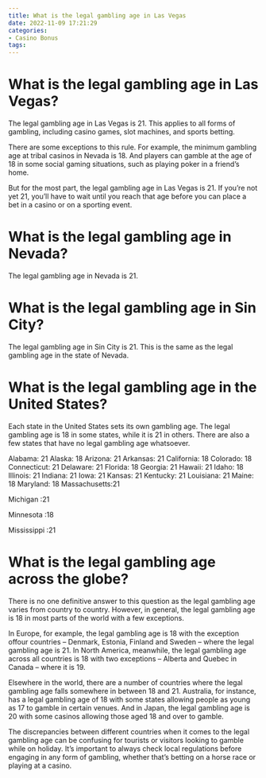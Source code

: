 ```yaml
---
title: What is the legal gambling age in Las Vegas 
date: 2022-11-09 17:21:29
categories:
- Casino Bonus
tags:
---
```



#  What is the legal gambling age in Las Vegas? 

The legal gambling age in Las Vegas is 21. This applies to all forms of gambling, including casino games, slot machines, and sports betting. 

There are some exceptions to this rule. For example, the minimum gambling age at tribal casinos in Nevada is 18. And players can gamble at the age of 18 in some social gaming situations, such as playing poker in a friend’s home. 

But for the most part, the legal gambling age in Las Vegas is 21. If you’re not yet 21, you’ll have to wait until you reach that age before you can place a bet in a casino or on a sporting event.

#  What is the legal gambling age in Nevada? 

The legal gambling age in Nevada is 21.

#  What is the legal gambling age in Sin City? 

The legal gambling age in Sin City is 21. This is the same as the legal gambling age in the state of Nevada.

#  What is the legal gambling age in the United States? 

Each state in the United States sets its own gambling age. The legal gambling age is 18 in some states, while it is 21 in others. There are also a few states that have no legal gambling age whatsoever.

Alabama: 21
Alaska: 18
Arizona: 21
Arkansas: 21
California: 18
Colorado: 18
Connecticut: 21
Delaware: 21 
Florida: 18 
Georgia: 21 
Hawaii: 21 
Idaho: 18 
Illinois: 21 
Indiana: 21 
Iowa: 21 
Kansas: 21 
Kentucky: 21 
Louisiana: 21 
Maine: 18 
Maryland: 18 
Massachusetts:21 

Michigan :21 

Minnesota :18 

Mississippi :21

#  What is the legal gambling age across the globe?

There is no one definitive answer to this question as the legal gambling age varies from country to country. However, in general, the legal gambling age is 18 in most parts of the world with a few exceptions.

In Europe, for example, the legal gambling age is 18 with the exception offour countries – Denmark, Estonia, Finland and Sweden – where the legal gambling age is 21. In North America, meanwhile, the legal gambling age across all countries is 18 with two exceptions – Alberta and Quebec in Canada – where it is 19.

Elsewhere in the world, there are a number of countries where the legal gambling age falls somewhere in between 18 and 21. Australia, for instance, has a legal gambling age of 18 with some states allowing people as young as 17 to gamble in certain venues. And in Japan, the legal gambling age is 20 with some casinos allowing those aged 18 and over to gamble.

The discrepancies between different countries when it comes to the legal gambling age can be confusing for tourists or visitors looking to gamble while on holiday. It’s important to always check local regulations before engaging in any form of gambling, whether that’s betting on a horse race or playing at a casino.